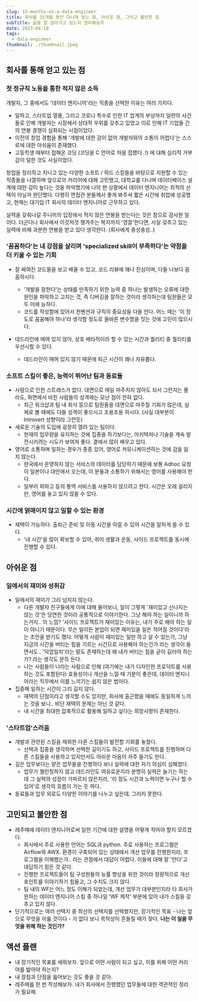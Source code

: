 ```yaml
---
slug: 15-months-as-a-data-engineer
title: 회사를 15개월 동안 다니며 얻는 점, 아쉬운 점, 그리고 불안한 점
subTitle: 삶을 잘 살아가고 있는지 정리해보자
date: 2023-04-19
tags:
  - data-engineer
thumbnail: ./thumbnail.jpeg
---
```


## 회사를 통해 얻고 있는 점
### 첫 정규직 노동을 통한 적지 않은 소득
개발자, 그 중에서도 '데이터 엔지니어'라는 직종을 선택한 이유는 여러 가지다.
- 알파고, 스타트업 열풍, 그리고 코로나 특수로 인한 IT 업계의 부상까지 일련의 사건들로 인해 개발자는 시장에서 상대적 우위를 갖추고 있었고 이로 인해 IT 기업들 간의 연봉 경쟁이 심화되는 시점이었다.
- 이전의 창업 경험을 통해 '개발에 대한 감이 없어 개발자와의 소통이 어렵다'는 스스로에 대한 아쉬움이 존재했다.
- 고등학생 때부터 접해온 코딩 (코딩을 C 언어로 처음 접했다..!) 에 대해 심리적 거부감이 덜한 것도 사실이었다.

창업을 정리하고 지니고 있는 다양한 소프트 / 하드 스킬들을 바탕으로 지원할 수 있는 직종들을 나열하며 앞으로의 커리어에 대해 고민했고, 대학교를 다니며 데이터베이스 설계에 대한 감이 높다는 것을 파악했기에 나의 현 상황에서 데이터 엔지니어는 최적의 선택이 아닐까 판단했다. 다행히 면접관 분들께서 좋게 봐주셔 짧은 시간에 취업에 성공했고, 현재는 대기업 IT 회사의 데이터 엔지니어로 근무하고 있다.

실력을 갖춰나갈 주니어의 입장에서 적지 않은 연봉을 받는다는 것은 참으로 감사한 일이다. 더군다나 회사에서 이것저것 챙겨주는 복지까지 '영끌'한다면, 사실 갖추고 있는 실력에 비해 과분한 연봉을 받고 있다 생각한다. (회사에게 충성충성..)

### '꼼꼼하다'는 내 강점을 살리며 'specialized skill이 부족하다'는 약점을 더 키울 수 있는 기회
- 잘 짜여진 코드들을 보고 배울 수 있고, 코드 리뷰에 꽤나 진심이며, 다들 나보다 꼼꼼하시다.
  - '개발을 잘한다'는 상태를 만족하기 위한 능력 중 하나는 발생하는 오류에 대한 원인을 파악하고 고치는 것, 즉 디버깅을 잘하는 것이라 생각하는데 팀원들은 모두 이에 능하다.
  - 코드를 작성함에 있어서 컨벤션과 규칙의 중요성을 다들 안다. 어느 때는 '이 정도로 꼼꼼해야 하나'라 생각할 정도로 올바른 변수명을 짓는 것에 고민이 많으시다.
- 데드라인에 매여 있지 않아, 상호 배타적이라 할 수 있는 시간과 퀄리티 중 퀄리티를 우선시할 수 있다.

  - 데드라인이 매여 있지 않기 때문에 퇴근 시간이 꽤나 자유롭다.

### 소프트 스킬이 좋은, 능력이 뛰어난 팀과 동료들
- 사람으로 인한 스트레스가 없다. 대면으로 매일 마주치지 않아도 되서 그런지는 몰라도, 화면에서 비친 사람들의 성격에는 모난 점이 전혀 없다.
  - 최근 워크샵과 팀 내 회식 등으로 팀원들을 대면으로 마주칠 기회가 많은데, 실제로 볼 때에도 다들 성격이 좋으시고 조용조용 하시다. (사실 대부분이 Introvert 성향이라 그런듯)
- 새로운 기술의 도입에 굉장히 열려 있는 팀이다.
  - 현재의 업무량을 유지하는 것에 집중을 하기보다는, 아키텍처나 기술을 계속 발전시키려는 시도가 보여져 좋다. 곁에서 많이 배우고 있다.
- 영어로 소통하며 일하는 경우가 종종 있어, 영어로 커뮤니케이션하는 것에 감을 잃지 않는다.
  - 한국에서 운영하지 않는 서비스의 데이터를 담당하기 때문에 보통 Adhoc 요청이 일본이나 대만에서 오는데, 이 분들과 소통하기 위해서는 영어를 사용해야 한다.
  - 일부러 파파고 등의 통역 서비스를 사용하지 않으려고 한다. 시간은 오래 걸리지만, 영어를 놓고 있지 않을 수 있다.


### 시간에 얽매이지 않고 일할 수 있는 환경
- 재택이 가능하다. 출퇴근 준비 및 이동 시간을 아낄 수 있어 시간을 알차게 쓸 수 있다.
  - '내 시간'을 많이 확보할 수 있어, 취미 생활과 운동, 사이드 프로젝트를 동시에 진행할 수 있다.



## 아쉬운 점
### 일에서의 재미와 성취감
- 일에서의 재미가 그리 넘치지 않는다.
  - 다른 개발자 친구들에게 이에 대해 물어보니, 일이 그렇게 '재미있고 신나지는 않는 것'은 당연한 것이라 공통적으로 이야기한다. 그냥 해야 하는 일이니까 하는거지.. 의 느낌? '사이드 프로젝트가 재미있는 이유는, 내가 주로 해야 하는 일이 아니기 때문이다. 무슨 일이든 본업이 되면 재미있을 일은 적어질 것이다'라는 조언을 받기도 했다. 어떻게 사람이 재미있는 일만 하고 살 수 있는가, 그냥 지금의 시간을 버티는 힘을 기르는 시간으로 사용해야 하는건가 라는 생각이 들면서도.. '덕업일치'라는 말도 존재하는데 왜 내가 버티는 힘을 굳이 길러야 하는가? 라는 생각도 문득 든다.
  - 나는 사람들이 나라는 사람으로 인해 (여기에는 내가 디자인한 프로덕트를 사용하는 것도 포함된다) 효용성이나 개선을 느낄 때 기분이 좋은데, 데이터 엔지니어라는 직무에서 이를 느끼기는 쉽지 않은 법이다.
- 집중해 일하는 시간이 그리 길지 않다.
  - 재택의 단점이라고 생각할 수도 있지만, 회사에 출근했을 때에도 동일하게 느끼는 것을 보니.. 비단 재택의 문제는 아닌 것 같다.
  - 내 시간을 최대한 압축적으로 활용해 일하고 싶다는 희망사항이 존재한다.

### '스타트업'스러움
- 개발과 관련된 스킬을 제외한 다른 스킬들이 발전할 기회를 놓쳤다.
  - 선택과 집중을 생각하며 선택한 길이기도 하고, 사이드 프로젝트를 진행하며 다른 스킬들을 사용하고 있지만서도 아쉬운 마음이 자주 들기도 한다.
- 깊은 업무보다는 얕은 업무들을 진행하다 보니 실력에 대한 자기 의심이 심해졌다.
  - 업무가 챌린징하지 않고 데드라인도 여유로운지라 분명히 실력은 늘기는 하는데 그 실력의 성장이 가파르지 않은지라, '이 정도 시간과 노력이면 누구나 할 수 있어'로 생각의 흐름이 가는 듯 하다.
- 동료들과 업무 외로도 다양한 이야기를 나누고 싶은데, 그러지 못한다.

## 고민되고 불안한 점
- 레주메에 데이터 엔지니어로써 일한 기간에 대한 설명을 어떻게 적어야 할지 모르겠다.
  - 회사에서 주로 사용한 언어는 SQL과 python. 주로 사용하는 프로그램은 Airflow와 AWX. 환경이 구축되어 있는 상태에서 개선 업무를 진행한지라, 프로그램을 이해했는가.. 라는 관점에서 대답이 어렵다. 이들에 대해 잘 '안다'고 대답하기 힘든 것 같다.
  - 진행한 프로젝트들이 팀 구성원들의 능률 향상을 위한 것이라 정량적으로 개선 포인트를 이야기하기 힘들고, 그 수치도 크지 않다.
  - 팀 내의 WF는 어느 정도 이해가 되었는데, 개선 업무가 대부분인지라 타 회사가 원하는 데이터 엔지니어 스킬 중 하나일 'WF 제작' 부분에 있어 내가 스킬을 갖추고 있지 않다.
- 단기적으로는 여러 선택지 중 최선의 선택지를 선택했지만, 장기적인 목표 - 나는 앞으로 무엇을 이룰 것이다 - 가 없다 보니 목적성이 흔들릴 때가 잦다. **나는 이 일을 무엇을 위해 하는 것인가?**

## 액션 플랜
- 내 장기적인 목표를 세워보자. 앞으로 어떤 사람이 되고 싶고, 이를 위해 어떤 커리어를 밟아야 하는지?
- 내 장점과 단점을 읊어보는 것도 좋을 것 같아.
- 레주메를 한 번 작성해보자. 내가 회사에서 진행했던 업무들에 대한 객관적인 정리가 필요해.

